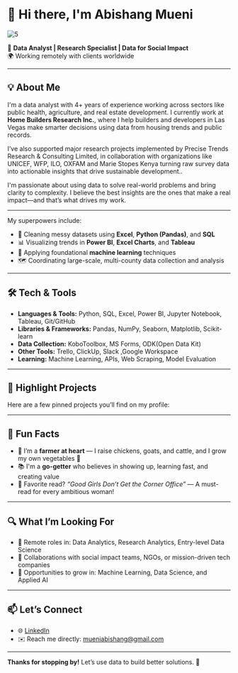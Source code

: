 # 👋 Hi there, I'm Abishang Mueni 

![5](https://github.com/user-attachments/assets/cdb4bca9-fb3c-4325-bb44-d86406d72b13)

🎯 **Data Analyst | Research Specialist | Data for Social Impact**  
🌍 Working remotely with clients worldwide  

---

## 💡 About Me  
I'm a data analyst with 4+ years of experience working across sectors like public health, agriculture, and real estate development. I currently work at **Home Builders Research Inc.**, where I help builders and developers in Las Vegas make smarter decisions using data from housing trends and public records.

I’ve also supported major research projects implemented by Precise Trends Research & Consulting Limited, in collaboration with organizations like UNICEF, WFP, ILO, OXFAM and Marie Stopes Kenya turning raw survey data into actionable insights that drive sustainable development..

I'm passionate about using data to solve real-world problems and bring clarity to complexity. I believe the best insights are the ones that make a real impact—and that’s what drives my work.

---

My superpowers include:
- 🧹 Cleaning messy datasets using **Excel**, **Python (Pandas)**, and **SQL**
- 📊 Visualizing trends in **Power BI**, **Excel Charts**, and **Tableau**
- 🧠 Applying foundational **machine learning** techniques
- 🗺️ Coordinating large-scale, multi-county data collection and analysis

---

## 🛠️ Tech & Tools

- **Languages & Tools:** Python, SQL, Excel, Power BI, Jupyter Notebook, Tableau, Git/GitHub  
- **Libraries & Frameworks:** Pandas, NumPy, Seaborn, Matplotlib, Scikit-learn  
- **Data Collection:** KoboToolbox, MS Forms, ODK(Open Data Kit) 
- **Other Tools:** Trello, ClickUp, Slack ,Google Workspace
- **Learning:** Machine Learning, APIs, Web Scraping, Model Evaluation   

---

## 📌 Highlight Projects  
Here are a few pinned projects you’ll find on my profile:


---

## 🌱 Fun Facts  
- 🐓 I’m a **farmer at heart** — I raise chickens, goats, and cattle, and I grow my own vegetables 🌿  
- 📚 I'm a **go-getter** who believes in showing up, learning fast, and creating value  
- 📖 Favorite read? _“Good Girls Don’t Get the Corner Office”_ — A must-read for every ambitious woman!

---

## 🔍 What I’m Looking For  
- 📌 Remote roles in: Data Analytics, Research Analytics, Entry-level Data Science  
- 🤝 Collaborations with social impact teams, NGOs, or mission-driven tech companies  
- 🧠 Opportunities to grow in: Machine Learning, Data Science, and Applied AI  

---

## 📫 Let’s Connect  
- 🌐 [LinkedIn](https://www.linkedin.com/in/abishangmueni/)    
- ✉️ Reach me directly: mueniabishang@gmail.com 

---

**Thanks for stopping by!** Let’s use data to build better solutions. 🚀
